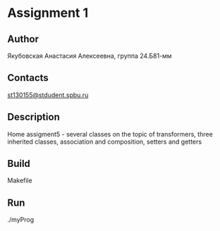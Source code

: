 # Assignment 1
## Author
Якубовская Анастасия Алексеевна, группа 24.Б81-мм
## Contacts
st130155@stdudent.spbu.ru
## Description
Home assigment5  - several classes on the topic of transformers, three inherited classes, association and composition, setters and getters
## Build
Makefile
## Run
./myProg
